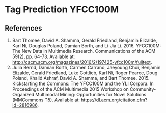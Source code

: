# Tag Prediction YFCC100M

## References

1. Bart Thomee, David A. Shamma, Gerald Friedland, Benjamin Elizalde, Karl Ni, Douglas Poland, Damian Borth, and Li-Jia Li. 2016. YFCC100M: The New Data in Multimedia Research. Communications of the ACM 59(2), pp. 64-73. Available at: http://cacm.acm.org/magazines/2016/2/197425-yfcc100m/fulltext.
1. Julia Bernd, Damian Borth, Carmen Carrano, Jaeyoung Choi, Benjamin Elizalde, Gerald Friedland, Luke Gottlieb, Karl Ni, Roger Pearce, Doug Poland, Khalid Ashraf, David A. Shamma, and Bart Thomee. 2015. Kickstarting the Commons: The YFCC100M and the YLI Corpora. In Proceedings of the ACM Multimedia 2015 Workshop on Community-Organized Multimodal Mining: Opportunities for Novel Solutions (MMCommons ’15). Available at: https://dl.acm.org/citation.cfm?id=2816986.
